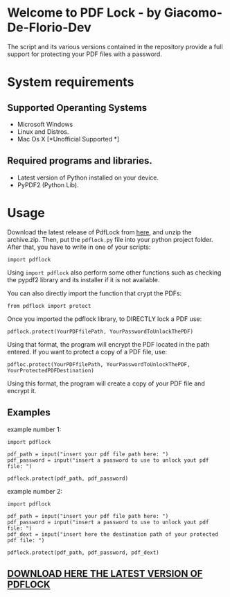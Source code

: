 
# Welcome to PDF Lock - by Giacomo-De-Florio-Dev
The script and its various versions contained in the repository provide a full support for protecting your PDF files with a password.

# System requirements
## Supported Operanting Systems
- Microsoft Windows
- Linux and Distros. 
- Mac Os X [*Unofficial Supported *]

## Required programs and libraries.
- Latest version of Python installed on your device.
- PyPDF2 (Python Lib).

# Usage
Download the latest release of PdfLock from [here](https://github.com/Giacomo-De-Florio-Dev/PdfLock/releases/latest), and unzip the archive.zip.
Then, put the `pdflock.py` file into your python project folder.
After that, you have to write in one of your scripts:

	import pdflock

Using `import pdflock` also perform some other functions such as checking the pypdf2 library and its installer if it is not available.

You can also directly import the function that crypt the PDFs:

	from pdflock import protect

Once you imported the pdflock library, to DIRECTLY lock a PDF use:

	pdflock.protect(YourPDFfilePath, YourPasswordToUnlockThePDF)

Using that format, the program will encrypt the PDF located in the path entered.
If you want to protect a copy of a PDF file, use:

	pdfloc.protect(YourPDFfilePath, YourPasswordToUnlockThePDF, YourProtectedPDFDestination)

Using this format, the program will create a copy of your PDF file and encrypt it.

## Examples
example number 1:

	import pdflock

	pdf_path = input("insert your pdf file path here: ")
	pdf_password = input("insert a password to use to unlock yout pdf file: ")
	
	pdflock.protect(pdf_path, pdf_password)

example number 2:

	import pdflock

	pdf_path = input("insert your pdf file path here: ")
	pdf_password = input("insert a password to use to unlock yout pdf file: ")
	pdf_dext = input("insert here the destination path of your protected pdf file: ")

	pdflock.protect(pdf_path, pdf_password, pdf_dext)

## [**DOWNLOAD HERE THE LATEST VERSION OF PDFLOCK**](https://github.com/Giacomo-De-Florio-Dev/PdfLock/releases/latest)

